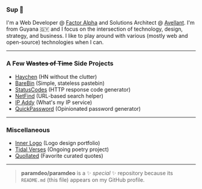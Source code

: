 ### Sup 👋

I'm a Web Developer @ <a href="https://factoralpha.com" target="_blank" rel="noopener">Factor Alpha</a> and Solutions Architect @ <a href="https://avellant.com" target="_blank" rel="noopener">Avellant</a>. I'm from Guyana 🇬🇾 and I focus on the intersection of technology, design, strategy, and business. I like to play around with various (mostly web and open-source) technologies when I can.

---

### A Few <s>Wastes of Time</s> Side Projects

- <a href="https://haychen.com" target="_blank" rel="noopener">Haychen</a> (HN without the clutter)
- <a href="https://barebin.com" target="_blank" rel="noopener">BareBin</a> (Simple, stateless pastebin)
- <a href="https://statuscodes.org" target="_blank" rel="noopener">StatusCodes</a> (HTTP response code generator)
- <a href="https://netfind.in" target="_blank" rel="noopener">NetFind</a> (URL-based search helper)
- <a href="https://use.ipaddy.net" target="_blank" rel="noopener">IP Addy</a> (What's my IP service)
- <a href="https://quickpassword.net" target="_blank" rel="noopener">QuickPassword</a> (Opinionated password generator)

---

### Miscellaneous

- <a href="https://innerlogo.com" target="_blank" rel="noopener">Inner Logo</a> (Logo design portfolio)
- <a href="https://tidalverses.com" target="_blank" rel="noopener">Tidal Verses</a> (Ongoing poetry project)
- <a href="https://quollated.com" target="_blank" rel="noopener">Quollated</a> (Favorite curated quotes)

---

> **paramdeo/paramdeo** is a ✨ _special_ ✨ repository because its `README.md` (this file) appears on my GitHub profile.
